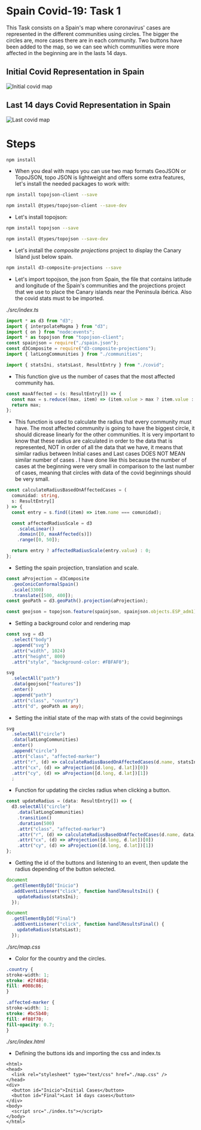 # Spain Covid-19: Task 1

This Task consists on a Spain's map where coronavirus' cases are represented in the different communities using circles. The bigger the circles are, more cases there are in each community. Two buttons have been added to the map, so we can see which communities were more affected in the beginning are in the lasts 14 days.

## Initial Covid Representation in Spain
![Initial covid map](./content/task1-initial.PNG "initial covid map")

## Last 14 days Covid Representation in Spain
![Last covid map](./content/task1-last.PNG "lastcovid map")

# Steps

```bash
npm install
```

- When you deal with maps you can use two map formats GeoJSON or TopoJSON, topo JSON is lightweight and offers some extra
  features, let's install the needed packages to work with:

```bash
npm install topojson-client --save
```

```bash
npm install @types/topojson-client --save-dev
```

- Let's install topojson:

```bash
npm install topojson --save
```

```bash
npm install @types/topojson --save-dev
```

- Let's install the _composite projections_ project to display the Canary Island just below spain.

```bash
npm install d3-composite-projections --save
```

- Let's import topojson, the json from Spain, the file that contains latitude and longitude  of the Spain's communities and the projections project that we use to place the Canary islands near the Peninsula ibérica. Also the covid stats must to be imported.

_./src/index.ts_
```typescript
import * as d3 from "d3";
import { interpolateMagma } from "d3";
import { on } from "node:events";
import * as topojson from "topojson-client";
const spainjson = require("./spain.json");
const d3Composite = require("d3-composite-projections");
import { latLongCommunities } from "./communities";

import { statsIni, statsLast, ResultEntry } from "./covid";
```
- This function give us the number of cases that the most affected community has.
```typescript
const maxAffected = (s: ResultEntry[]) => {
  const max = s.reduce((max, item) => (item.value > max ? item.value : max), 0);
  return max;
};
```

- This function is used to calculate the radius that every community must have. The most affected community is going to have the biggest circle, it should dicrease linearly for the other communities. It is very important to know that these radius are calculated in order to the data that is represented, NOT in order of all the data that we have, it means that similar radius between Initial cases and Last cases DOES NOT MEAN similar number of cases . I have done like this because the number of cases at the beginning were very small in comparison to the last number of cases, meaning that circles with data of the covid beginnings should be very small.

``` typescript
const calculateRadiusBasedOnAffectedCases = (
  comunidad: string,
  s: ResultEntry[]
) => {
  const entry = s.find((item) => item.name === comunidad);

  const affectedRadiusScale = d3
    .scaleLinear()
    .domain([0, maxAffected(s)])
    .range([0, 50]);

  return entry ? affectedRadiusScale(entry.value) : 0;
};
```
- Setting the spain projection, translation and scale.
```typescript
const aProjection = d3Composite
  .geoConicConformalSpain()
  .scale(3300)
  .translate([500, 400]);
const geoPath = d3.geoPath().projection(aProjection);

const geojson = topojson.feature(spainjson, spainjson.objects.ESP_adm1);
```
- Setting a background color and rendering map
```typescript
const svg = d3
  .select("body")
  .append("svg")
  .attr("width", 1024)
  .attr("height", 800)
  .attr("style", "background-color: #FBFAF0");

svg
  .selectAll("path")
  .data(geojson["features"])
  .enter()
  .append("path")
  .attr("class", "country")
  .attr("d", geoPath as any);

```

- Setting the initial state of the map with stats of the covid beginnings
```typescript
svg
  .selectAll("circle")
  .data(latLongCommunities)
  .enter()
  .append("circle")
  .attr("class", "affected-marker")
  .attr("r", (d) => calculateRadiusBasedOnAffectedCases(d.name, statsIni))
  .attr("cx", (d) => aProjection([d.long, d.lat])[0])
  .attr("cy", (d) => aProjection([d.long, d.lat])[1])
  ;
```
- Function for updating the circles radius when clicking a button.
```typescript
const updateRadius = (data: ResultEntry[]) => {
  d3.selectAll("circle")
    .data(latLongCommunities)
    .transition()
    .duration(500)
    .attr("class", "affected-marker")
    .attr("r", (d) => calculateRadiusBasedOnAffectedCases(d.name, data))
    .attr("cx", (d) => aProjection([d.long, d.lat])[0])
    .attr("cy", (d) => aProjection([d.long, d.lat])[1])
};
```
- Getting the id of the buttons and listening to an event, then update the radius depending of the button selected.
```typescript
document
  .getElementById("Inicio")
  .addEventListener("click", function handlResultsIni() {
    updateRadius(statsIni);
  });

document
  .getElementById("Final")
  .addEventListener("click", function handlResultsFinal() {
    updateRadius(statsLast);
  });
  ```
  _./src/map.css_
  - Color for the country and the circles.
  ```css
  .country {
  stroke-width: 1;
  stroke: #2f4858;
  fill: #008c86;
}

.affected-marker {
  stroke-width: 1;
  stroke: #bc5b40;
  fill: #f88f70;
  fill-opacity: 0.7;
}
  
  ```
  _./src/index.html_
  - Defining the buttons ids and importing the css and index.ts
  
  ```
  <html>
  <head>
    <link rel="stylesheet" type="text/css" href="./map.css" />
  </head>
  <div>
    <button id="Inicio">Initial Cases</button>
    <button id="Final">Last 14 days cases</button>
  </div>
  <body>
    <script src="./index.ts"></script>
  </body>
</html>
  ```
